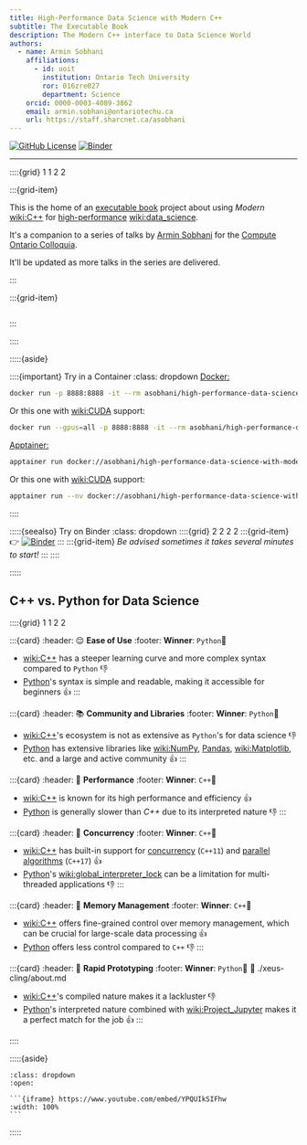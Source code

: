 ```yaml
---
title: High-Performance Data Science with Modern C++
subtitle: The Executable Book
description: The Modern C++ interface to Data Science World
authors:
  - name: Armin Sobhani
    affiliations:
      - id: uoit
        institution: Ontario Tech University
        ror: 016zre027
        department: Science
    orcid: 0000-0003-4089-3862
    email: armin.sobhani@ontariotechu.ca
    url: https://staff.sharcnet.ca/asobhani
---
```


[![GitHub License](https://img.shields.io/github/license/arminms/high-performance-data-science-with-modern-cpp?logo=github&logoColor=lightgrey&color=green)](https://github.com/arminms/high-performance-data-science-with-modern-cpp/blob/main/LICENSE)
[![Binder](https://mybinder.org/badge_logo.svg)](https://mybinder.org/v2/gh/arminms/high-performance-data-science-with-modern-cpp/HEAD?labpath=01-the-basics.ipynb)

---

::::{grid} 1 1 2 2

:::{grid-item}

This is the home of an [executable book](https://executablebooks.org/) project about using _Modern_ <wiki:C++> for [high-performance](wiki:High-performance_computing) <wiki:data_science>.

It's a companion to a series of talks by [Armin Sobhani](https://armin.sobhani.me) for the [Compute Ontario Colloquia](https://www.computeontario.ca/training-colloquia).

It'll be updated as more talks in the series are delivered.

:::

:::{grid-item}

```{image} ./images/qrcode.png
```

:::

::::

:::::{aside}

::::{important} Try in a Container
:class: dropdown
[Docker:](wiki:Docker_(software))
```bash
docker run -p 8888:8888 -it --rm asobhani/high-performance-data-science-with-modern-cpp
```
Or this one with <wiki:CUDA> support:
```bash
docker run --gpus=all -p 8888:8888 -it --rm asobhani/high-performance-data-science-with-modern-cpp:latest-cuda
```
[Apptainer:](wiki:Singularity_(software))
```bash
apptainer run docker://asobhani/high-performance-data-science-with-modern-cpp:latest
```
Or this one with <wiki:CUDA> support:
```bash
apptainer run --nv docker://asobhani/high-performance-data-science-with-modern-cpp:latest-cuda
```
::::

:::::{seealso} Try on Binder
:class: dropdown
::::{grid} 2 2 2 2
:::{grid-item}
👉   [![Binder](https://mybinder.org/badge_logo.svg)](https://mybinder.org/v2/gh/arminms/high-performance-data-science-with-modern-cpp/HEAD?labpath=01-the-basics.ipynb)
:::
:::{grid-item}
_Be advised sometimes it takes several minutes to start!_
:::
::::

:::::

## C++ vs. Python for Data Science

::::{grid} 1 1 2 2

:::{card}
:header: 😌 **Ease of Use** 
:footer: **Winner**: `Python`🥇

- <wiki:C++> has a steeper learning curve and more complex syntax compared to `Python` 👎
- [Python](wiki:Python_language)'s syntax is simple and readable, making it accessible for beginners 👍
:::

:::{card}
:header: 📚 **Community and Libraries** 
:footer: **Winner**: `Python`🥇

- <wiki:C++>'s ecosystem is not as extensive as `Python`'s for data science 👎
- [Python](wiki:Python_language) has extensive libraries like <wiki:NumPy>, [Pandas](wiki:Pandas_(software)), <wiki:Matplotlib>, etc. and a large and active community 👍
:::

:::{card}
:header: 🏃 **Performance** 
:footer: **Winner**: `C++`🥇

- <wiki:C++> is known for its high performance and efficiency 👍
- [Python](wiki:Python_language) is generally slower than _C++_ due to its interpreted nature 👎
:::

:::{card}
:header: 🔀 **Concurrency** 
:footer: **Winner**: `C++`🥇

- <wiki:C++> has built-in support for [concurrency](https://en.cppreference.com/w/cpp/thread) (`C++11`) and [parallel algorithms](https://en.cppreference.com/w/cpp/algorithm#Execution_policies) (`C++17`) 👍
- [Python](wiki:Python_language)'s <wiki:global_interpreter_lock> can be a limitation for multi-threaded applications 👎
:::

:::{card}
:header: 💼 **Memory Management** 
:footer: **Winner**: `C++`🥇

- <wiki:C++> offers fine-grained control over memory management, which can be crucial for large-scale data processing 👍
- [Python](wiki:Python_language) offers less control compared to `C++` 👎
:::

:::{card}
:header: 💫 **Rapid Prototyping** 
:footer: **Winner**: `Python`🥇
:link: ./xeus-cling/about.md

- <wiki:C++>'s compiled nature makes it a lackluster 👎
- [Python](wiki:Python_language)'s interpreted nature combined with <wiki:Project_Jupyter> makes it a perfect match for the job 👍
:::

::::

:::::{aside}

````{seealso} Watch the video 📺
:class: dropdown
:open:

```{iframe} https://www.youtube.com/embed/YPQUIkSIFhw
:width: 100%
```
````
:::::
